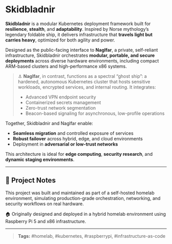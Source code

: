 # Skidbladnir

**Skidbladnir** is a modular Kubernetes deployment framework built for **resilience**, **stealth**, and **adaptability**. Inspired by Norse mythology’s legendary foldable ship, it delivers infrastructure that **travels light but carries heavy**, optimized for both agility and power.

Designed as the public-facing interface to **Naglfar**, a private, self-reliant infrastructure, Skidbladnir orchestrates **modular, portable, and secure deployments** across diverse hardware environments, including compact ARM-based clusters and high-performance x86 systems.

> ⚓️ **Naglfar**, in contrast, functions as a spectral “ghost ship”: a hardened, autonomous Kubernetes cluster that hosts sensitive workloads, encrypted services, and internal routing. It integrates:
> - Advanced VPN endpoint security  
> - Containerized secrets management  
> - Zero-trust network segmentation  
> - Beacon-based signaling for asynchronous, low-profile operations  

Together, Skidbladnir and Naglfar enable:
- **Seamless migration** and controlled exposure of services  
- **Robust failover** across hybrid, edge, and cloud environments  
- Deployment in **adversarial or low-trust networks**

This architecture is ideal for **edge computing**, **security research**, and **dynamic staging environments**.

---

## 📓 Project Notes

This project was built and maintained as part of a self-hosted homelab environment, simulating production-grade orchestration, networking, and security workflows on real hardware.

🏠 Originally designed and deployed in a hybrid homelab environment using Raspberry Pi 5 and x86 infrastructure.

---

> **Tags:** #homelab, #kubernetes, #raspberrypi, #infrastructure-as-code

